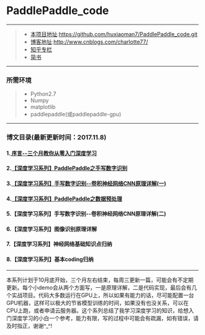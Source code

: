 # PaddlePaddle_code

------

> * [本项目地址](https://github.com/huxiaoman7/PaddlePaddle_code.git):https://github.com/huxiaoman7/PaddlePaddle_code.git
> * [博客地址](http://www.cnblogs.com/charlotte77/):http://www.cnblogs.com/charlotte77/
> * [知乎专栏](https://zhuanlan.zhihu.com/deeplearning-charlotte)
> * [简书](http://www.jianshu.com/c/fef335011ed4)
------
### 所需环境

> * Python2.7
> * Numpy
> * matplotlib
> * paddlepaddle(或paddlepaddle-gpu)
------

### 博文目录(最新更新时间：2017.11.8)
#### 1.[ 序言--三个月教你从零入门深度学习](http://www.cnblogs.com/charlotte77/p/7735611.html)
#### 2.[【深度学习系列】PaddlePaddle之手写数字识别](http://www.cnblogs.com/charlotte77/p/7712856.html)
#### 3.[【深度学习系列】手写数字识别--卷积神经网络CNN原理详解(一)](http://www.cnblogs.com/charlotte77/p/7759802.html)
#### 4.[【深度学习系列】PaddlePaddle之数据预处理](http://www.cnblogs.com/charlotte77/p/7802226.html)
#### 5.【深度学习系列】手写数字识别--卷积神经网络CNN原理详解(二)
#### 6.【深度学习系列】图像识别原理详解
#### 7.【深度学习系列】神经网络基础知识点归纳
#### 8.【深度学习系列】基本coding归纳


------
本系列计划于10月底开始，三个月左右结束，每周三更新一篇，可能会有不定期更新。每个小demo会从两个方面写，一是原理详解，二是代码实现，最后会有几个实战项目。代码大多数运行在GPU上，所以如果有能力的话，尽可能配置一台GPU机器，这样可以极大的节省模型训练的时间，如果没有也没关系，可以在CPU上跑，或者申请云服务器。这个系列总结了我学习深度学习的知识，给想入门深度学习的小白一个参考，能力有限，写的过程中可能会有疏漏，如有错误，请及时指正，谢谢^_^!
